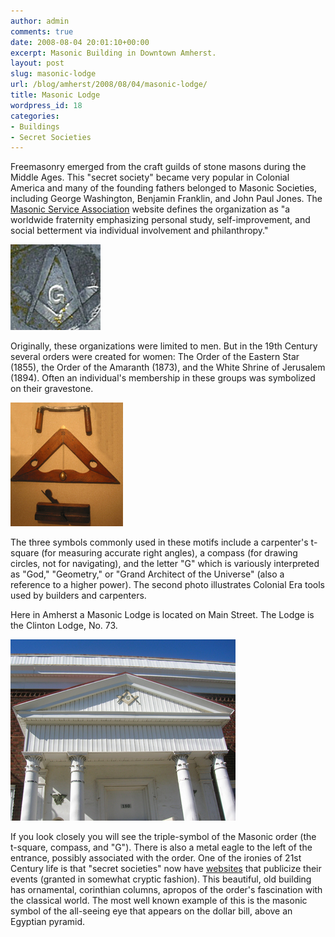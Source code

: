 ```yaml
---
author: admin
comments: true
date: 2008-08-04 20:01:10+00:00
excerpt: Masonic Building in Downtown Amherst.
layout: post
slug: masonic-lodge
url: /blog/amherst/2008/08/04/masonic-lodge/
title: Masonic Lodge
wordpress_id: 18
categories:
- Buildings
- Secret Societies
---
```


Freemasonry emerged from the craft guilds of stone masons during the Middle Ages. This "secret society" became very popular in Colonial America and many of the founding fathers belonged to Masonic Societies, including George Washington, Benjamin Franklin, and John Paul Jones. The [Masonic Service Association](http://www.msana.com/historyfm.asp) website defines the organization as "a worldwide fraternity emphasizing personal study, self-improvement, and social betterment via individual involvement and philanthropy."  

![secretsoc_gs.jpg](/wp-content/uploads/2008/08/secretsoc_gs.jpg)

Originally, these organizations were limited to men. But in the 19th Century several orders were created for women: The Order of the Eastern Star (1855), the Order of the Amaranth (1873), and the White Shrine of Jerusalem (1894). Often an individual's membership in these groups was symbolized on their gravestone. 

![secretsoc_tools.jpg](/wp-content/uploads/2008/08/secretsoc_tools.jpg)

The three symbols commonly used in these motifs include a carpenter's t-square (for measuring accurate right angles), a compass (for drawing circles, not for navigating), and the letter "G" which is variously interpreted as "God," "Geometry," or "Grand Architect of the Universe" (also a reference to a higher power). The second photo illustrates Colonial Era tools used by builders and carpenters.

Here in Amherst a Masonic Lodge is located on Main Street. The Lodge is  the Clinton Lodge, No. 73.  

![masoniclodge_amh.jpg](/wp-content/uploads/2008/08/masoniclodge_amh.jpg)

If you look closely you will see the triple-symbol of the Masonic order (the t-square, compass, and "G"). There is also a metal eagle to the left of the entrance, possibly associated with the order. One of the ironies of 21st Century life is that "secret societies" now have [websites](http://vamason.org/no73/) that publicize their events (granted in somewhat cryptic fashion). This beautiful, old building has ornamental, corinthian columns, apropos of the order's fascination with the classical world. The most well known example of this is the masonic symbol of the all-seeing eye that appears on the dollar bill, above an Egyptian pyramid.
